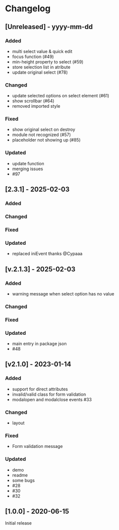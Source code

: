 # Changelog

## [Unreleased] - yyyy-mm-dd

### Added
- multi select value & quick edit
- focus function (#49)
- min-height property to select (#59)
- store selection list in atribute
- update original select (#78)

### Changed
- update selected options on select element (#61)
- show scrollbar (#64)
- removed imported style

### Fixed
- show original select on destroy
- module not recognized (#57)
- placeholder not showing up (#85)

### Updated
- update function
- merging issues
- #97

## [2.3.1] - 2025-02-03


### Added

### Changed

### Fixed

### Updated
- replaced iniEvent thanks @Cypaaa

## [v.2.1.3] - 2025-02-03


### Added
- warning message when select option has no value

### Changed

### Fixed

### Updated
- main entry in package json
- #48

## [v2.1.0] - 2023-01-14


### Added
- support for direct attributes
- invalid/valid class for form validation
- modalopen and modalclose events #33

### Changed
- layout

### Fixed
- Form validation message

### Updated
- demo
- readme
- some bugs
- #28
- #30
- #32

## [1.0.0] - 2020-06-15

Initial release
